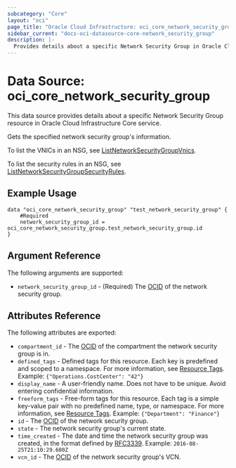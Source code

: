 ```yaml
---
subcategory: "Core"
layout: "oci"
page_title: "Oracle Cloud Infrastructure: oci_core_network_security_group"
sidebar_current: "docs-oci-datasource-core-network_security_group"
description: |-
  Provides details about a specific Network Security Group in Oracle Cloud Infrastructure Core service
---
```


# Data Source: oci_core_network_security_group
This data source provides details about a specific Network Security Group resource in Oracle Cloud Infrastructure Core service.

Gets the specified network security group's information.

To list the VNICs in an NSG, see
[ListNetworkSecurityGroupVnics](https://docs.cloud.oracle.com/iaas/api/#/en/iaas/20160918/NetworkSecurityGroupVnic/ListNetworkSecurityGroupVnics).

To list the security rules in an NSG, see
[ListNetworkSecurityGroupSecurityRules](https://docs.cloud.oracle.com/iaas/api/#/en/iaas/20160918/SecurityRule/ListNetworkSecurityGroupSecurityRules).


## Example Usage

```hcl
data "oci_core_network_security_group" "test_network_security_group" {
	#Required
	network_security_group_id = oci_core_network_security_group.test_network_security_group.id
}
```

## Argument Reference

The following arguments are supported:

* `network_security_group_id` - (Required) The [OCID](https://docs.cloud.oracle.com/iaas/Content/General/Concepts/identifiers.htm) of the network security group.


## Attributes Reference

The following attributes are exported:

* `compartment_id` - The [OCID](https://docs.cloud.oracle.com/iaas/Content/General/Concepts/identifiers.htm) of the compartment the network security group is in. 
* `defined_tags` - Defined tags for this resource. Each key is predefined and scoped to a namespace. For more information, see [Resource Tags](https://docs.cloud.oracle.com/iaas/Content/General/Concepts/resourcetags.htm).  Example: `{"Operations.CostCenter": "42"}` 
* `display_name` - A user-friendly name. Does not have to be unique. Avoid entering confidential information. 
* `freeform_tags` - Free-form tags for this resource. Each tag is a simple key-value pair with no predefined name, type, or namespace. For more information, see [Resource Tags](https://docs.cloud.oracle.com/iaas/Content/General/Concepts/resourcetags.htm).  Example: `{"Department": "Finance"}` 
* `id` - The [OCID](https://docs.cloud.oracle.com/iaas/Content/General/Concepts/identifiers.htm) of the network security group.
* `state` - The network security group's current state.
* `time_created` - The date and time the network security group was created, in the format defined by [RFC3339](https://tools.ietf.org/html/rfc3339).  Example: `2016-08-25T21:10:29.600Z` 
* `vcn_id` - The [OCID](https://docs.cloud.oracle.com/iaas/Content/General/Concepts/identifiers.htm) of the network security group's VCN.

